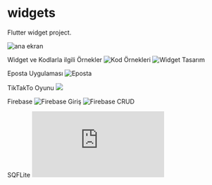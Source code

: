 # widgets

Flutter widget project.

![ana ekran](https://github.com/tbagriyanik/Flutter-Widgets/blob/main/anaEkran.png)

Widget ve Kodlarla ilgili Örnekler
![Kod Örnekleri](https://github.com/tbagriyanik/Flutter-Widgets/blob/main/Screenshot_20230916_232925.png)
![Widget Tasarım](https://github.com/tbagriyanik/Flutter-Widgets/blob/main/Screenshot_1694027580.png)

Eposta Uygulaması
![Eposta](https://github.com/tbagriyanik/Flutter-Widgets/blob/main/Screenshot_20230917_132247.png)

TikTakTo Oyunu
![](https://github.com/tbagriyanik/Flutter-Widgets/blob/main/11%20tiktak%20Screenshot_20230917_224019.png)

Firebase
![Firebase Giriş](https://github.com/tbagriyanik/Flutter-Widgets/blob/main/Screenshot_1694027836.png)
![Firebase CRUD](https://github.com/tbagriyanik/Flutter-Widgets/blob/main/Screenshot_1694027824.png)

SQFLite
![SQFLite](https://github.com/tbagriyanik/Flutter-Widgets/blob/main/12%20sqflite%20CRUD.dart)
